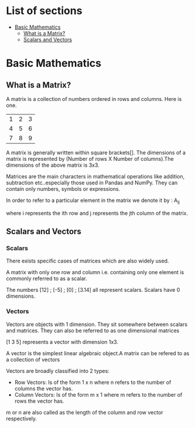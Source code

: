 # List of sections

* [Basic Mathematics](#BasicMaths)
   * [What is a Matrix?](#Matrix-Intro)
   * [Scalars and Vectors](#Scalars-Vectors)

# Basic Mathematics
## What is a Matrix?
A matrix is a collection of numbers ordered in rows and columns. Here is one.
<!DOCTYPE html>
<html lang="en">
<head>
    <meta charset="UTF-8">
    <meta name="viewport" content="width=device-width, initial-scale=1.0">
   
</head>
<body>
    <table>
        <tr>
            <td>1</td>
            <td>2</td>
            <td>3</td>
        </tr>
        <tr>
            <td>4</td>
            <td>5</td>
            <td>6</td>
        </tr>
        <tr>
            <td>7</td>
            <td>8</td>
            <td>9</td>
        </tr>
    </table>
</body>
</html>

A matrix is generally written within square brackets[]. The dimensions of a matrix is represented by (Number of rows X Number of columns).The dimensions of the above matrix is 3x3.

Matrices are the main characters in mathematical operations like addition, subtraction etc..especially those used in Pandas and NumPy. They can contain only numbers, symbols or expressions.

In order to refer to a particular element in the matrix we denote it by : 
A<sub>ij</sub>

where i represents the ith row and j represents the jth column of the matrix.

## Scalars and Vectors
### Scalars
There exists specific cases of matrices which are also widely used.

A matrix with only one row and column i.e. containing only one element is commonly referred to as a scalar.

The numbers [12] ; [-5] ; [0] ; [3.14] all represent scalars. Scalars have 0 dimensions.

### Vectors
Vectors are objects with 1 dimension. They sit somewhere between scalars and matrices. They can also be referred to as one dimensional matrices

[1 3 5] represents a vector with dimension 1x3.

A vector is the simplest linear algebraic object.A matrix can be refered to as a collection of vectors

Vectors are broadly classified into 2 types:
- Row Vectors: Is of the form 1 x n where n refers to the number of columns the vector has. 
- Column Vectors: Is of the form m x 1 where m refers to the number of rows the vector has.

m or n are also called as the length of the column and row vector respectively.


